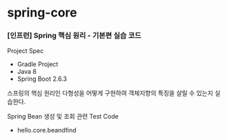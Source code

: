 # spring-core
### [인프런] Spring 핵심 원리 - 기본편 실습 코드 

Project Spec
- Gradle Project 
- Java 8  
- Spring Boot 2.6.3 

스프링의 핵심 원리인 다형성을 어떻게 구현하여 객체지향의 특징을 살릴 수 있는지 실습한다. 


Spring Bean 생성 및 조회 관련 Test Code
- hello.core.beandfind


